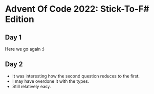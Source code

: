 # Advent Of Code 2022: Stick-To-F# Edition

## Day 1

Here we go again :)

## Day 2

- It was interesting how the second question reduces to the first.
- I may have overdone it with the types.
- Still relatively easy.
